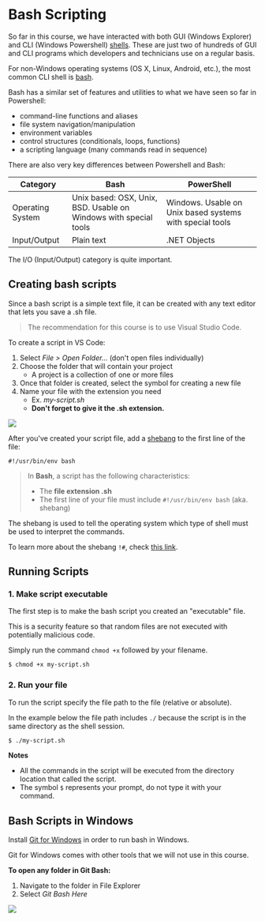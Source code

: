 # Bash Scripting

So far in this course, we have interacted with both GUI (Windows Explorer) and CLI (Windows Powershell) [shells](wk2/operating_systems-the-shell). These are just two of hundreds of GUI and CLI programs which developers and technicians use on a regular basis.

For non-Windows operating systems (OS X, Linux, Android, etc.), the most common CLI shell is [bash](https://www.gnu.org/software/bash/).

Bash has a similar set of features and utilities to what we have seen so far in Powershell:
- command-line functions and aliases
- file system navigation/manipulation
- environment variables
- control structures (conditionals, loops, functions)
- a scripting language (many commands read in sequence)

There are also very key differences between Powershell and Bash:

| Category    | Bash    | PowerShell |
|---------------- | --------------- | --------------- |
| Operating System    | Unix based: OSX, Unix, BSD. Usable on Windows with special tools | Windows. Usable on Unix based systems with special tools    |
| Input/Output    | Plain text    | .NET Objects    |

The I/O (Input/Output) category is quite important. 


## Creating bash scripts

Since a bash script is a simple text file, it can be created with any text editor that lets you save a .sh file.

> The recommendation for this course is to use Visual Studio Code.

To create a script in VS Code:

1. Select *File > Open Folder...* (don't open files individually)
2. Choose the folder that will contain your project
	- A project is a collection of one or more files
3. Once that folder is created, select the symbol for creating a new file
4. Name your file with the extension you need
	- Ex. *my-script.sh*
	- **Don't  forget to give it the .sh extension.**

![](assets/create-new-file-vscode.png)

After you've created your script file, add a [shebang](https://en.wikipedia.org/wiki/Shebang_(Unix)) to the first line of the file:

```
#!/usr/bin/env bash
```

> In **Bash**, a script has the following characteristics:
> - The **file extension .sh**
> - The first line of your file must include `#!/usr/bin/env bash` (aka. shebang)

The shebang is used to tell the operating system which type of shell must be used to interpret the commands.



To learn more about the shebang `!#`, check [this link](https://scriptingosx.com/2017/10/on-the-shebang/).

## Running Scripts

### 1. Make script executable

The first step is to make the bash script you created an "executable" file.

This is a security feature so that random files are not executed with potentially malicious code.

Simply run the command `chmod +x`  followed by your filename.

```bash
$ chmod +x my-script.sh

```

### 2. Run your file

To run the script specify the file path to the file (relative or absolute).

In the example below the file path includes `./` because the script is in the same directory as the shell session.

```bash
$ ./my-script.sh
```

**Notes**
- All the commands in the script will be executed from the directory location that called the script.
- The symbol `$` represents your prompt, do not type it with your command.

## Bash Scripts in Windows

Install [Git for Windows](https://gitforwindows.org/) in order to run bash in Windows.

Git for Windows comes with other tools that we will not use in this course.

**To open any folder in Git Bash:**
1. Navigate to the folder in File Explorer
2. Select *Git Bash Here*

![](assets/git-bash-here-windows.png)
